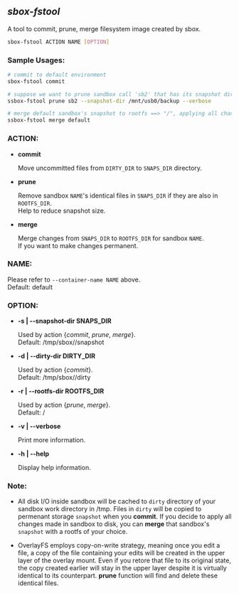 ## *sbox-fstool*

A tool to commit, prune, merge filesystem image created by sbox.

```bash
sbox-fstool ACTION NAME [OPTION]
```

### Sample Usages:

```bash
# commit to default environment
sbox-fstool commit

# suppose we want to prune sandbox call 'sb2' that has its snapshot directory at '/mnt/usb0/backup'
ssbox-fstool prune sb2 --snapshot-dir /mnt/usb0/backup --verbose

# merge default sandbox's snapshot to rootfs ==> "/", applying all changes to disk
ssbox-fstool merge default
```

### ACTION:

* **commit**
    
    Move uncommitted files from `DIRTY_DIR` to `SNAPS_DIR` directory.
    
* **prune**

    Remove sandbox `NAME`'s identical files in `SNAPS_DIR` if they are also in `ROOTFS_DIR`.\
    Help to reduce snapshot size.

* **merge**

    Merge changes from `SNAPS_DIR` to `ROOTFS_DIR` for sandbox `NAME`.\
    If you want to make changes permanent.

### NAME:

Please refer to `--container-name NAME` above.\
Default: default

### OPTION:

* **-s | --snapshot-dir SNAPS_DIR**

    Used by action {*commit*, *prune*, *merge*}.\
    Default: /tmp/sbox/<NAME>/snapshot

* **-d | --dirty-dir DIRTY_DIR**

    Used by action {*commit*}.\
    Default: /tmp/sbox/<NAME>/dirty
    
* **-r | --rootfs-dir ROOTFS_DIR**

    Used by action {*prune*, *merge*}.\
    Default: /

* **-v | --verbose**

    Print more information.
    
* **-h | --help**

    Display help information.


### Note:

- All disk I/O inside sandbox will be cached to `dirty` directory of your sandbox work directory in /tmp. Files in `dirty` will be copied to permenant storage `snapshot` when you **commit**. If you decide to apply all changes made in sandbox to disk, you can **merge** that sandbox's `snapshot` with a rootfs of your choice. 

- OverlayFS employs copy-on-write strategy, meaning once you edit a file, a copy of the file containing your edits will be created in the upper layer of the overlay mount. Even if you retore that file to its original state, the copy created earlier will stay in the upper layer despite it is virtually identical to its counterpart. **prune** function will find and delete these identical files.

